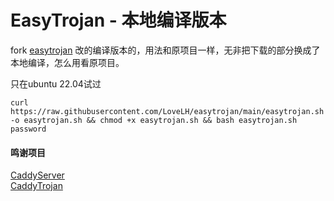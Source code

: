 # EasyTrojan - 本地编译版本 #
fork [easytrojan](https://github.com/maplecool/easytrojan) 改的编译版本的，用法和原项目一样，无非把下载的部分换成了本地编译，怎么用看原项目。

只在ubuntu 22.04试过

```
curl https://raw.githubusercontent.com/LoveLH/easytrojan/main/easytrojan.sh -o easytrojan.sh && chmod +x easytrojan.sh && bash easytrojan.sh password
```

#### 鸣谢项目 ####
[CaddyServer](https://github.com/caddyserver/caddy) </br>
[CaddyTrojan](https://github.com/imgk/caddy-trojan)
